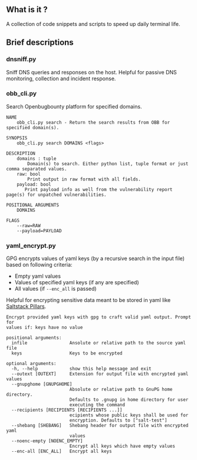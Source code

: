 ## What is it ?

A collection of code snippets and scripts to speed up daily terminal life.

## Brief descriptions

### dnsniff.py

Sniff DNS queries and responses on the host. Helpful for passive DNS monitoring, collection and incident response.

### obb_cli.py

Search Openbugbounty platform for specified domains.

```
NAME
    obb_cli.py search - Return the search results from OBB for specified domain(s).

SYNOPSIS
    obb_cli.py search DOMAINS <flags>

DESCRIPTION
    domains : tuple
        Domain(s) to search. Either python list, tuple format or just comma separated values.
    raw: bool
        Print output in raw format with all fields.
    payload: bool
       Print payload info as well from the vulnerability report page(s) for unpatched vulnerabilities.

POSITIONAL ARGUMENTS
    DOMAINS

FLAGS
    --raw=RAW
    --payload=PAYLOAD
```

### yaml_encrypt.py

GPG encrypts values of yaml keys (by a recursive search in the input file) based on following criteria:

- Empty yaml values
- Values of specified yaml keys (if any are specified)
- All values (if `--enc_all` is passed)

Helpful for encrypting sensitive data meant to be stored in yaml like [Saltstack Pillars](https://docs.saltstack.com/en/latest/ref/renderers/all/salt.renderers.gpg.html).

```
Encrypt provided yaml keys with gpg to craft valid yaml output. Prompt for
values if: keys have no value

positional arguments:
  infile                Ansolute or relative path to the source yaml file
  keys                  Keys to be encrypted

optional arguments:
  -h, --help            show this help message and exit
  --outext [OUTEXT]     Extension for output file with encrypted yaml values
  --gnupghome [GNUPGHOME]
                        Absolute or relative path to GnuPG home directory.
                        Defaults to .gnupg in home directory for user
                        executing the command
  --recipients [RECIPIENTS [RECIPIENTS ...]]
                        ecipients whose public keys shall be used for
                        encryption. Defaults to ["salt-test"]
  --shebang [SHEBANG]   Shebang header for output file with encrypted yaml
                        values
  --noenc-empty [NOENC_EMPTY]
                        Encrypt all keys which have empty values
  --enc-all [ENC_ALL]   Encrypt all keys
```
